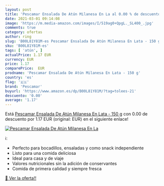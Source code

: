 ```yaml
---
layout: post
title: 'Pescamar Ensalada De Atún Milanesa En La al 0.00 % de descuento'
date: 2021-03-01 09:14:08
image: 'https://m.media-amazon.com/images/I/519ag0+QpgL._SL400_.jpg'
comments: true
category: ofertas
author: ring
slug: 'B00L81Y81M-es Pescamar Ensalada De Atún Milanesa En Lata - 150 g'
sku: 'B00L81Y81M-es'
tags: [ 'atún', ]
actualPrice: 1.17 EUR
currency: EUR
price: 1.17
comparePrice:  EUR
prodname: 'Pescamar Ensalada De Atún Milanesa En Lata - 150 g'
country: 'es'
flag: '🇪🇸'
brand: 'Pescamar'
buyurl: 'https://www.amazon.es/dp/B00L81Y81M/?tag=tolees-21'
descuento: '0.00'
average: '1.17'
---
```


Está [Pescamar Ensalada De Atún Milanesa En Lata - 150 g](https://www.amazon.es/dp/B00L81Y81M/?tag=tolees-21) con 0.00 de descuento por 1.17 EUR (original:  EUR) en el siguiente enlace!

[![Pescamar Ensalada De Atún Milanesa En La](https://m.media-amazon.com/images/I/519ag0+QpgL._SL400_.jpg)](https://www.amazon.es/dp/B00L81Y81M/?tag=tolees-21)

ℹ️:

- Perfecto para bocadillos, ensaladas y como snack independiente
- Listo para una comida deliciosa
- Ideal para casa y de viaje
- Valores nutricionales sin la adición de conservantes
- Comida de primera calidad y siempre fresca

[🛒 Ver la oferta!!](https://www.amazon.es/dp/B00L81Y81M/?tag=tolees-21)
